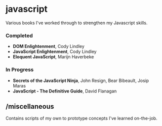 # javascript

Various books I've worked through to strengthen my Javascript skills.

### Completed

* **DOM Enlightenment**, Cody Lindley
* **JavaScript Enlightenment**, Cody Lindley
* **Eloquent JavaScript**, Marijn Haverbeke

### In Progress

* **Secrets of the JavaScript Ninja**, John Resign, Bear Bibeault, Josip Maras
* **JavaScript - The Definitive Guide**, David Flanagan

## /miscellaneous

Contains scripts of my own to prototype concepts I've learned on-the-job.
